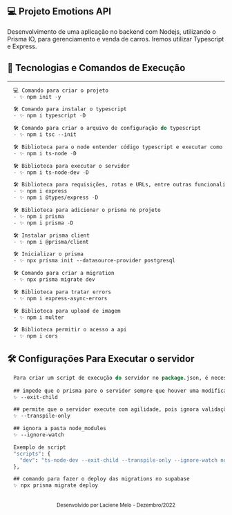 ## 💻 Projeto Emotions API
Desenvolvimento de uma aplicação no backend com Nodejs, utilizando o Prisma IO, para gerenciamento e venda de carros. Iremos utilizar Typescript e Express.

## 🚀 Tecnologias e Comandos de Execução

---

```cl
  💻 Comando para criar o projeto
  - ✨ npm init -y

  🛠️ Comando para instalar o typescript
  - ✨ npm i typescript -D

  🛠️ Comando para criar o arquivo de configuração do typescript
  - ✨ npm i tsc --init

  🛠️ Biblioteca para o node entender código typescript e executar como javascript
  - ✨ npm i ts-node -D

  🛠️ Biblioteca para executar o servidor
  - ✨ npm i ts-node-dev -D

  🛠️ Biblioteca para requisições, rotas e URLs, entre outras funcionalidades
  - ✨ npm i express
  - ✨ npm i @types/express -D

  🛠️ Biblioteca para adicionar o prisma no projeto
  - ✨ npm i prisma
  - ✨ npm i prisma -D

  🛠️ Instalar prisma client
  - ✨ npm i @prisma/client

  🛠️ Inicializar o prisma
  - ✨ npx prisma init --datasource-provider postgresql  

  🛠️ Comando para criar a migration
  - ✨ npx prisma migrate dev

  🛠️ Biblioteca para tratar errors
  - ✨ npm i express-async-errors

  🛠️ Biblioteca para upload de imagem
  - ✨ npm i multer

  🛠️ Biblioteca permitir o acesso a api
  - ✨ npm i cors
```

  <!-- 🛠️ Biblioteca para o prisma formatar o schema
  - ✨ yarn prisma format -->

## 🛠️ Configurações Para Executar o servidor
```cl
  Para criar um script de execução do servidor no package.json, é necessário passar três comandos.
  
  ## impede que o prisma pare o servidor sempre que houver uma modificação, portanto será responsável por reiniciar o servidor, sempre que algo novo for salvo
  ✨ --exit-child

  ## permite que o servidor execute com agilidade, pois ignora validações desnecessárias
  ✨ --transpile-only

  ## ignora a pasta node_modules
  ✨ --ignore-watch

  Exemplo de script
  "scripts": {
    "dev": "ts-node-dev --exit-child --transpile-only --ignore-watch node_modules src/server.ts"
  },

  ## comando para fazer o deploy das migrations no supabase
  ✨ npx prisma migrate deploy
```

<br />

<div align="center">
  <small>Desenvolvido por Laciene Melo - Dezembro/2022</small>
</div>
